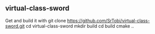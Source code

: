 virtual-class-sword
-------------------

Get and build it with
    git clone https://github.com/SrTobi/virtual-class-sword.git
	cd virtual-class-sword
	mkdir build
	cd build
	cmake ..